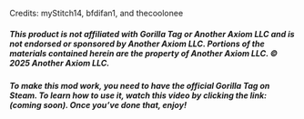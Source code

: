 Credits: myStitch14, bfdifan1, and thecoolonee

##### This product is not affiliated with Gorilla Tag or Another Axiom LLC and is not endorsed or sponsored by Another Axiom LLC. Portions of the materials contained herein are the property of Another Axiom LLC. © 2025 Another Axiom LLC.

##### To make this mod work, you need to have the official Gorilla Tag on Steam. To learn how to use it, watch this video by clicking the link: (coming soon). Once you’ve done that, enjoy!
